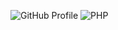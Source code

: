 ![GitHub Profile](https://api.meshpro.io/github/profile)
![PHP](https://img.shields.io/badge/php-%23777BB4.svg?style=for-the-badge&logo=php&logoColor=white)
